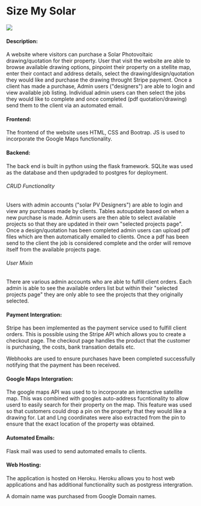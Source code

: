 # Size My Solar

[![](static/size_my_solar_gif.gif)](https://www.youtube.com/watch?v=I9BCivngYjY&ab_channel=TomasNewton)

#### Description:
A website where visitors can purchase a Solar Photovoltaic drawing/quotation for their property. User that visit the website are able to browse available drawing options, pinpoint their property on a stellite map, enter their contact and address details, select the drawing/design/quotation they would like and purchase the drawing throught Stripe payment. Once a client has made a purchase, Admin users ("designers") are able to login and view available job listing. Individual admin users can then select the jobs they would like to complete and once completed (pdf quotation/drawing) send them to the client via an automated email. 


#### Frontend:
The frontend of the website uses HTML, CSS and Bootrap. JS is used to incorporate the Google Maps functionality. 

#### Backend:
The back end is built in python using the flask framework. SQLite was used as the database and then updgraded to postgres for deployment. 

###### CRUD Functionality
Users with admin accounts ("solar PV Designers") are able to login and view any purchases made by clients. Tables autoupdate based on when a new purchase is made. Admin users are then able to select available projects so that they are updated in their own "selected projects page". Once a design/quotation has been completed admin users can upload pdf files which are then automatically emailed to clients. Once a pdf has been send to the client the job is considered complete and the order will remove itself from the available projects page. 


###### User Mixin
There are various admin accounts who are able to fulfill client orders. Each admin is able to see the available orders list but within their "selected projects page" they are only able to see the projects that they originally selected. 

#### Payment Intergration:
Stripe has been implemented as the payment service used to fulfill client orders. This is possible using the Stripe API which allows you to create a checkout page. The checkout page handles the product that the customer is purchasing, the costs, bank transation details etc. 

Webhooks are used to ensure purchases have been completed successfully notifying that the payment has been received. 

#### Google Maps Intergration:
The google maps API was used to to incorporate an interactive satellite map. This was combined with googles auto-address fucntionality to allow userd to easily search for their property on the map. This feature was used so that customers could drop a pin on the property that they would like a drawing for. Lat and Lng coordinates were also extracted from the pin to ensure that the exact location of the property was obtained. 

#### Automated Emails:

Flask mail was used to send automated emails to clients. 

#### Web Hosting:

The application is hosted on Heroku. Heroku allows you to host web applications and has additional functionality such as postgress intergration. 

A domain name was purchased from Google Domain names. 
